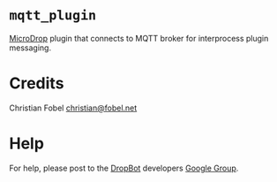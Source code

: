 # `mqtt_plugin` #

[MicroDrop][1] plugin that connects to MQTT broker for interprocess plugin
messaging.

# Credits #

Christian Fobel <christian@fobel.net>

# Help #

For help, please post to the [DropBot][2] developers [Google Group][3].


[1]: http://microfluidics.utoronto.ca/microdrop
[2]: http://microfluidics.utoronto.ca/dropbot/
[3]: https://groups.google.com/forum/#!forum/dropbot-dev
